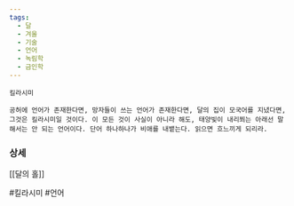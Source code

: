 ```yaml
---
tags:
  - 달
  - 겨울
  - 기술
  - 언어
  - 녹림학
  - 금인학
---
```


```
킬라시미

공허에 언어가 존재한다면, 망자들이 쓰는 언어가 존재한다면, 달의 집이 모국어를 지녔다면, 그것은 킬라시미일 것이다. 이 모든 것이 사실이 아니라 해도, 태양빛이 내리쬐는 아래선 말해서는 안 되는 언어이다. 단어 하나하나가 비애를 내뱉는다. 읽으면 흐느끼게 되리라.
```





### 상세

[[달의 홀]]


#킬라시미
#언어 